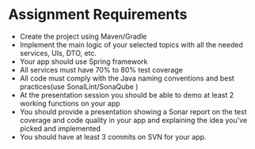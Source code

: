 Assignment Requirements
========================

-  Create the project using Maven/Gradle
-  Implement the main logic of your selected topics with all the needed services, UIs, DTO, etc.
-  Your app should use Spring framework
-  All services must have 70% to 80% test coverage
-  All code must comply with the Java naming conventions and best practices(use SonalLint/SonaQube )
-  At the presentation session you should be able to demo at least 2 working functions on your app
-  You should provide a presentation showing a Sonar report on the test coverage and code quality in your app and explaining the idea you&#39;ve picked and implemented
-  You should have at least 3 commits on SVN for your app.
